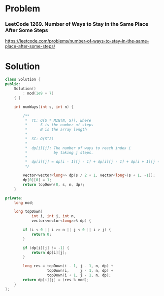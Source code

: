 
# Problem
### LeetCode 1269. Number of Ways to Stay in the Same Place After Some Steps
https://leetcode.com/problems/number-of-ways-to-stay-in-the-same-place-after-some-steps/

# Solution
```c++
class Solution {
public:
    Solution()
        : mod(1e9 + 7)
    { }

    int numWays(int s, int n) {

        /**
         *  TC: O(S * MIN(N, S)), where
         *      S is the number of steps
         *      N is the array length
         *
         *  SC: O(S^2)
         *
         *  dp[i][j]: The number of ways to reach index i
         *            by taking j steps.
         *
         *  dp[i][j] = dp[i - 1][j - 1] + dp[i][j - 1] + dp[i + 1][j - 1]
         */

        vector<vector<long>> dp(s / 2 + 1, vector<long>(s + 1, -1));
        dp[0][0] = 1;
        return topDown(0, s, n, dp);
    }

private:
    long mod;

    long topDown(
            int i, int j, int n,
            vector<vector<long>>& dp) {

        if (i < 0 || i >= n || j < 0 || i > j) {
            return 0;
        }

        if (dp[i][j] != -1) {
            return dp[i][j];
        }

        long res = topDown(i - 1, j - 1, n, dp) +
                   topDown(i,     j - 1, n, dp) +
                   topDown(i + 1, j - 1, n, dp);
        return dp[i][j] = (res % mod);
    }
};
```